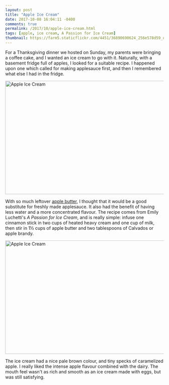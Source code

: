 ```yaml
---
layout: post
title: "Apple Ice Cream"
date: 2017-10-08 16:04:11 -0400
comments: true
permalink: /2017/10/apple-ice-cream.html
tags: [apple, ice cream, A Passion for Ice Cream]
thumbnail: https://farm5.staticflickr.com/4451/36890690624_256e578d59_q.jpg
---
```


For a Thanksgiving dinner we hosted on Sunday, my parents were bringing a coffee
cake, and I wanted an ice cream to go with it. Naturally, with a basement fridge
full of apples, I looked for a suitable recipe. I happened upon one which
called for making applesauce first, and then I remembered what else I had in the
fridge.

<a data-flickr-embed="true"  href="https://www.flickr.com/photos/gnuf/36890690624/in/photostream/" title="Apple Ice Cream"><img src="https://farm5.staticflickr.com/4451/36890690624_256e578d59_z.jpg" width="640" height="360" alt="Apple Ice Cream"></a><script async src="//embedr.flickr.com/assets/client-code.js" charset="utf-8"></script>

With so much leftover [apple butter](/2017/10/slow-cooker-apple-butter.html), I
thought that it would be a good substitute for freshly made applesauce. It also
had the benefit of having less water and a more concentrated flavour. The
recipe comes from Emily Luchetti's _A Passion for Ice Cream_, and is really
simple: infuse one cinnamon stick in two cups of heated heavy cream and one cup 
of milk, then stir in 1½ cups of apple butter and two tablespoons of Calvados
or apple brandy.

<a data-flickr-embed="true"  href="https://www.flickr.com/photos/gnuf/37342475440/in/photostream/" title="Apple Ice Cream"><img src="https://farm5.staticflickr.com/4457/37342475440_b4633002b4_z.jpg" width="640" height="360" alt="Apple Ice Cream"></a><script async src="//embedr.flickr.com/assets/client-code.js" charset="utf-8"></script>

The ice cream had a nice pale brown colour, and tiny specks
of caramelized apple. I really liked the intense apple flavour combined with
the dairy. The mouth feel wasn't as rich and smooth as an ice cream made with
eggs, but was still satisfying.
